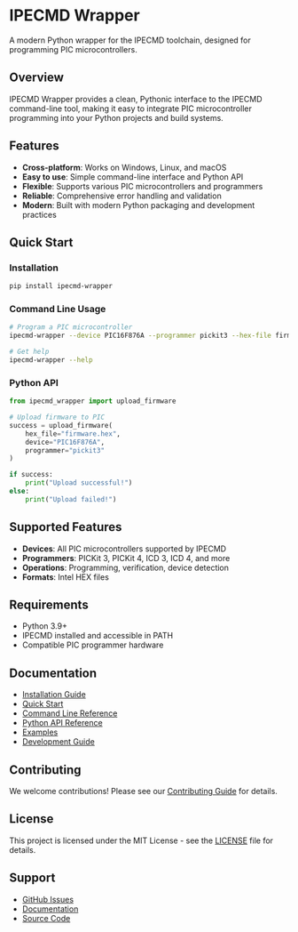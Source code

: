# IPECMD Wrapper

A modern Python wrapper for the IPECMD toolchain, designed for programming PIC microcontrollers.

## Overview

IPECMD Wrapper provides a clean, Pythonic interface to the IPECMD command-line tool, making it easy to integrate PIC microcontroller programming into your Python projects and build systems.

## Features

- **Cross-platform**: Works on Windows, Linux, and macOS
- **Easy to use**: Simple command-line interface and Python API
- **Flexible**: Supports various PIC microcontrollers and programmers
- **Reliable**: Comprehensive error handling and validation
- **Modern**: Built with modern Python packaging and development practices

## Quick Start

### Installation

```bash
pip install ipecmd-wrapper
```

### Command Line Usage

```bash
# Program a PIC microcontroller
ipecmd-wrapper --device PIC16F876A --programmer pickit3 --hex-file firmware.hex

# Get help
ipecmd-wrapper --help
```

### Python API

```python
from ipecmd_wrapper import upload_firmware

# Upload firmware to PIC
success = upload_firmware(
    hex_file="firmware.hex",
    device="PIC16F876A",
    programmer="pickit3"
)

if success:
    print("Upload successful!")
else:
    print("Upload failed!")
```

## Supported Features

- **Devices**: All PIC microcontrollers supported by IPECMD
- **Programmers**: PICKit 3, PICKit 4, ICD 3, ICD 4, and more
- **Operations**: Programming, verification, device detection
- **Formats**: Intel HEX files

## Requirements

- Python 3.9+
- IPECMD installed and accessible in PATH
- Compatible PIC programmer hardware

## Documentation

- [Installation Guide](installation.md)
- [Quick Start](quickstart.md)
- [Command Line Reference](cli.md)
- [Python API Reference](api.md)
- [Examples](examples.md)
- [Development Guide](development.md)

## Contributing

We welcome contributions! Please see our [Contributing Guide](contributing.md) for details.

## License

This project is licensed under the MIT License - see the [LICENSE](license.md) file for details.

## Support

- [GitHub Issues](https://github.com/s-celles/ipecmd-wrapper/issues)
- [Documentation](https://s-celles.github.io/ipecmd-wrapper/)
- [Source Code](https://github.com/s-celles/ipecmd-wrapper)
